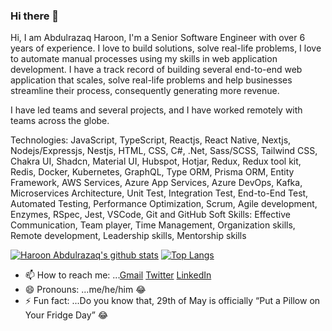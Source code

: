 ### Hi there 👋

<!--
**Haroonabdulrazaq/Haroonabdulrazaq** is a ✨ _special_ ✨ repository because its `README.md` (this file) appears on your GitHub profile.
Here are some ideas to get you started:
-->
Hi, I am Abdulrazaq Haroon, I'm a Senior Software Engineer with over 6 years of experience. I love to build solutions, solve real-life problems, I love to automate manual processes using my skills in web application development. 
I have a track record of building several end-to-end web application that scales, solve real-life problems and help businesses streamline their process, consequently generating more revenue.

I have led teams and several projects, and I have worked remotely with teams across the globe.

Technologies: JavaScript, TypeScript, Reactjs, React Native, Nextjs, Nodejs/Expressjs, Nestjs, HTML, CSS, C#, .Net, Sass/SCSS, Tailwind CSS, Chakra UI, Shadcn, Material UI, Hubspot, Hotjar, Redux, Redux tool kit, Redis, Docker, Kubernetes, GraphQL, Type ORM, Prisma ORM, Entity Framework,  AWS Services, Azure App Services, Azure DevOps, Kafka, Microservices Architecture, Unit Test, Integration Test, End-to-End Test, Automated Testing, Performance Optimization, Scrum, Agile development, Enzymes, RSpec, Jest, VSCode, Git and GitHub
Soft Skills: Effective Communication, Team player, Time Management, Organization skills, Remote development, Leadership skills, Mentorship skills

[![Haroon Abdulrazaq's github stats](https://github-readme-stats.vercel.app/api?username=Haroonabdulrazaq&show_icons=true)](https://github.com/Haroonabdulrazaq/github-readme-stats)  [![Top Langs](https://github-readme-stats.vercel.app/api/top-langs/?username=Haroonabdulrazaq&show_icons=true&layout=compact)](https://github.com/Haroonabdulrazaq/github-readme-stats)


- 📫 How to reach me: ...[Gmail](Haroonabdulrazaq@gmai.com)
[Twitter](https://twitter.com/Hanq_o)
[LinkedIn](https://www.linkedin.com/in/haroonabdulrazaq/)
- 😄 Pronouns: ...me/he/him :joy:
- ⚡ Fun fact: ...Do you know that, 29th of May is officially “Put a Pillow on Your Fridge Day” :joy:
